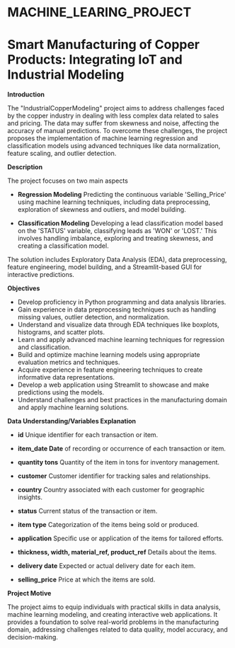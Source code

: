 # MACHINE_LEARING_PROJECT
# Smart Manufacturing of Copper Products: Integrating IoT and Industrial Modeling
**Introduction**

The "IndustrialCopperModeling" project aims to address challenges faced by the copper industry in dealing with less complex data related to sales and pricing. The data may suffer from skewness and noise, affecting the accuracy of manual predictions. To overcome these challenges, the project proposes the implementation of machine learning regression and classification models using advanced techniques like data normalization, feature scaling, and outlier detection.

**Description**

The project focuses on two main aspects

-  **Regression Modeling** Predicting the continuous variable 'Selling_Price' using machine learning techniques, including data preprocessing, exploration of skewness and outliers, and model building.

-  **Classification Modeling** Developing a lead classification model based on the 'STATUS' variable, classifying leads as 'WON' or 'LOST.' This involves handling imbalance, exploring and treating skewness, and creating a classification model.

The solution includes Exploratory Data Analysis (EDA), data preprocessing, feature engineering, model building, and a Streamlit-based GUI for interactive predictions.

**Objectives**
- Develop proficiency in Python programming and data analysis libraries.
- Gain experience in data preprocessing techniques such as handling missing values, outlier detection, and normalization.
- Understand and visualize data through EDA techniques like boxplots, histograms, and scatter plots.
- Learn and apply advanced machine learning techniques for regression and classification.
- Build and optimize machine learning models using appropriate evaluation metrics and techniques.
- Acquire experience in feature engineering techniques to create informative data representations.
- Develop a web application using Streamlit to showcase and make predictions using the models.
- Understand challenges and best practices in the manufacturing domain and apply machine learning solutions.

**Data Understanding/Variables Explanation**

- **id** Unique identifier for each transaction or item.

- **item_date Date** of recording or occurrence of each transaction or item.
  
- **quantity tons** Quantity of the item in tons for inventory management.

- **customer** Customer identifier for tracking sales and relationships.

- **country** Country associated with each customer for geographic insights.

- **status** Current status of the transaction or item.

- **item type** Categorization of the items being sold or produced.

- **application** Specific use or application of the items for tailored efforts.

- **thickness, width, material_ref, product_ref** Details about the items.

- **delivery date** Expected or actual delivery date for each item.

- **selling_price** Price at which the items are sold.

**Project Motive**

The project aims to equip individuals with practical skills in data analysis, machine learning modeling, and creating interactive web applications. It provides a foundation to solve real-world problems in the manufacturing domain, addressing challenges related to data quality, model accuracy, and decision-making.


